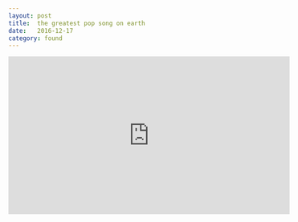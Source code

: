 ```yaml
---
layout: post
title:  the greatest pop song on earth
date:   2016-12-17
category: found
---
```


<iframe width="560" height="315" src="https://www.youtube.com/embed/xVkU8dDSC9w" frameborder="0" allowfullscreen></iframe>
